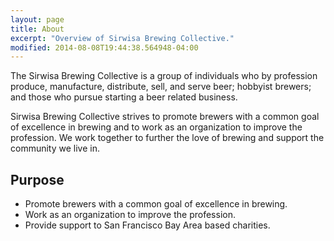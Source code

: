 ```yaml
---
layout: page
title: About
excerpt: "Overview of Sirwisa Brewing Collective."
modified: 2014-08-08T19:44:38.564948-04:00
---
```


The Sirwisa Brewing Collective is a group of individuals who by profession produce, manufacture, distribute, sell, and serve beer; hobbyist brewers; and those who pursue starting a beer related business. 

Sirwisa Brewing Collective strives to promote brewers with a common goal of excellence in brewing and to work as an organization to improve the profession. We work together to further the love of brewing and support the community we live in.

## Purpose

* Promote brewers with a common goal of excellence in brewing.
* Work as an organization to improve the profession.
* Provide support to San Francisco Bay Area based charities.
